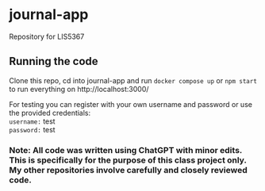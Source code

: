 # journal-app
Repository for LIS5367

## Running the code
Clone this repo, cd into journal-app and run `docker compose up` or `npm start` to run everything on http://localhost:3000/ 

For testing you can register with your own username and password or use the provided credentials:\
`username:` test\
`password:` test


### Note: All code was written using ChatGPT with minor edits. This is specifically for the purpose of this class project only. My other repositories involve carefully and closely reviewed code.
